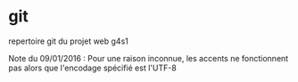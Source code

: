 # git
repertoire git du projet web g4s1

Note du 09/01/2016 : Pour une raison inconnue, les accents ne fonctionnent pas alors que l'encodage spécifié est l'UTF-8
